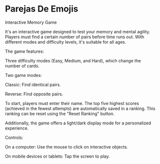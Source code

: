 # Parejas De Emojis
Interactive Memory Game

It's an interactive game designed to test your memory and mental agility. Players must find a certain number of pairs before time runs out. With different modes and difficulty levels, it's suitable for all ages.

The game features:

Three difficulty modes (Easy, Medium, and Hard), which change the number of cards.

Two game modes:

Classic: Find identical pairs.

Reverse: Find opposite pairs.

To start, players must enter their name. The top five highest scores (achieved in the fewest attempts) are automatically saved in a ranking. This ranking can be reset using the "Reset Ranking" button.

Additionally, the game offers a light/dark display mode for a personalized experience.

Controls:

On a computer: Use the mouse to click on interactive objects.

On mobile devices or tablets: Tap the screen to play.



